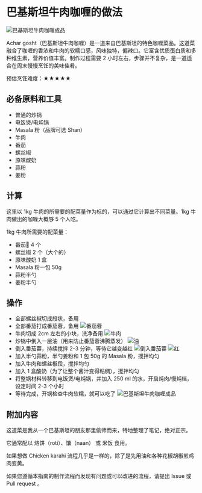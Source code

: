 # 巴基斯坦牛肉咖喱的做法

![巴基斯坦牛肉咖喱成品](./巴基斯坦牛肉咖喱.png)

Achar gosht（巴基斯坦牛肉咖喱）是一道来自巴基斯坦的特色咖喱菜品。这道菜融合了咖喱的香浓和牛肉的软糯口感，风味独特，偏辣口。它富含优质蛋白质和多种维生素，营养价值丰富。制作过程需要 2 小时左右，步骤并不复杂，是一道适合在周末慢慢烹饪的美味佳肴。

预估烹饪难度：★★★★★

## 必备原料和工具

- 普通的炒锅
- 电饭煲/电炖锅
- Masala 粉（品牌可选 Shan）
- 牛肉
- 番茄
- 螺丝椒
- 原味酸奶
- 蒜粉
- 姜粉

## 计算

这里以 1kg 牛肉的所需要的配菜量作为标的，可以通过它计算出不同菜量。1kg 牛肉做出的咖喱大概够 5 个人吃。

1kg 牛肉所需要的配菜量：

- 番茄🍅 4 个
- 螺丝椒 2 个（大个的）
- 原味酸奶 1 盒
- Masala 粉一包 50g
- 蒜粉半勺
- 姜粉半勺

## 操作

- 全部螺丝椒切成段状，备用
- 全部番茄打成番茄蓉，备用
![番茄蓉](./番茄蓉.png)
- 牛肉切成 2cm 左右的小块，洗净备用
![牛肉](./牛肉.png)
- 炒锅中倒入一层油（用来防止番茄蓉沸腾蒸发）
![油](./油.png)
- 倒入番茄蓉，持续搅拌 2-3 分钟，等待它越变越红
![倒入番茄蓉](./倒入番茄蓉.png)
![红](./红.png)
- 加入半勺蒜粉，半勺姜粉和 1 包 50g 的 Masala 粉，搅拌均匀
- 加入牛肉和螺丝椒段，搅拌均匀
- 加入 1 盒酸奶（为了让整个酱汁变得粘稠），搅拌均匀
- 将整锅材料转移到电饭煲/电炖锅，并加入 250 ml 的水，开启炖肉/慢炖档，设定时间 2-3 个小时
- 等待完成，开锅检查牛肉软糯，就可以吃了
![巴基斯坦牛肉咖喱成品](./巴基斯坦牛肉咖喱.png)

## 附加内容

这道菜是我从一个巴基斯坦的朋友那里偷师而来，特地整理了笔记，绝对正宗。

它通常配以 烙饼（roti）、馕（naan） 或 米饭 食用。

如果想做 Chicken karahi 流程几乎是一样的，除了是先用油和各种花椒胡椒煎鸡肉变黄。

如果您遵循本指南的制作流程而发现有问题或可以改进的流程，请提出 Issue 或 Pull request 。
